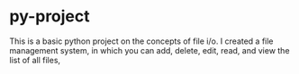 # py-project
This is a basic python project on the concepts of file i/o. I created a file management system, in which you can add, delete, edit, read, and view the list of all files,  
